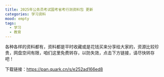 ```yaml
---
title: 2025年公务员考试国考省考行测资料包 更新
categories: 学习资料
mood: empty
tags:
  - 学习
  - 教育
---
```





各种各样的资料都有，资料都是平时收藏或是花钱买来分享给大家的，资源比较珍贵，网盘空间有限，咱们这里免费转存，以防失效，点击下方链接，请尽快转存吧！

下载链接：https://pan.quark.cn/s/e252ad166ed8









